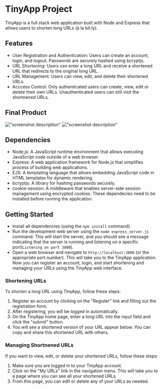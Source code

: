 # TinyApp Project

TinyApp is a full stack web application built with Node and Express that allows users to shorten long URLs (à la bit.ly).

## Features
- User Registration and Authentication: Users can create an account, login, and logout. Passwords are securely hashed using bcryptjs.
- URL Shortening: Users can enter a long URL and receive a shortened URL that redirects to the original long URL.
- URL Management: Users can view, edit, and delete their shortened URLs.
- Acccess Control: Only authenticated users can create, view, edit or delete their own      URLs. Unauthenticated users can still visit the shortnened URLs.

## Final Product

!["screenshot description"](#)
!["screenshot description"](#)

## Dependencies

- Node.js: A JavaScript runtime environment that allows executing JavaScript code   outside of a web browser.
- Express: A web application framework for Node.js that simplifies process of building web applications.
- EJS: A templating language that allows embedding JavaScript code in HTML templates for dynamic rendering.
- bcryptjs: A library for hashing passwords securely.
- cookie-session: A middleware that enables server-side session management using encrypted cookies.
These dependecies need to be installed before running the application.

## Getting Started

- Install all dependencies (using the `npm install` command).
- Run the development web server using the `node express_server.js` command. This will start the server, and you should see a message indicating that the server is running and listening on a specific port(`Listening on port 3000`).
- Open a web browser and navigate to `http://localhost:3000` (or the appropriate port number). This will take you to the TinyApp application.
Now you can register an account, login, and start shortening and managing your URLs using the TinyApp web interface.

### Shortening URLs
To shorten a long URL using TinyApp, follow these steps:
1. Register an account by clicking on the "Register" link and filling out the registration form.
2. After registering, you will be logged in automatically. 
3. On the TinyApp home page, enter a long URL into the input field and click the "submit" button.
4. You will see a shortened version of your URL appear below. You can copy and share this shortened URL with others.

### Managing Shortnened URLs
If you want to view, edit, or delete your shortened URLs, follow these steps:
1. Make sure you are logged in to your TinyApp account.
2. Click on the "My URLs" link in the navigation menu. This will take you to a page where you can see all your shortened URLs.
3. From this page, you can edit or delete any of your URLs as needed.




